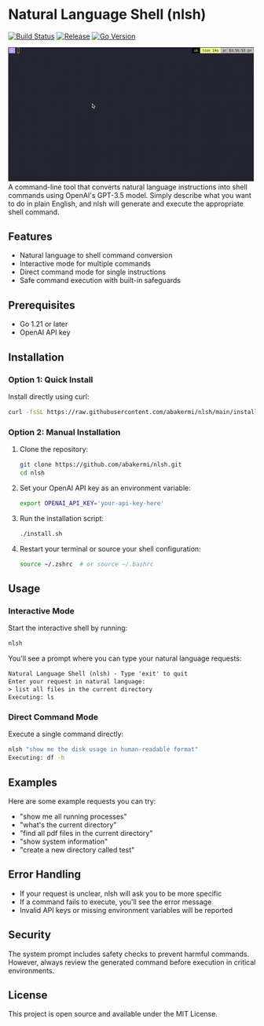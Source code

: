 # Natural Language Shell (nlsh)

[![Build Status](https://github.com/abakermi/nlsh/actions/workflows/release.yml/badge.svg)](https://github.com/abakermi/nlsh/actions/workflows/release.yml)
[![Release](https://img.shields.io/github/v/release/abakermi/nlsh)](https://github.com/abakermi/nlsh/releases/latest)
[![Go Version](https://img.shields.io/github/go-mod/go-version/abakermi/nlsh)](https://github.com/abakermi/nlsh)

<img src="./resources//play.gif" width="500" />
A command-line tool that converts natural language instructions into shell commands using OpenAI's GPT-3.5 model. Simply describe what you want to do in plain English, and nlsh will generate and execute the appropriate shell command.

## Features

- Natural language to shell command conversion
- Interactive mode for multiple commands
- Direct command mode for single instructions
- Safe command execution with built-in safeguards

## Prerequisites

- Go 1.21 or later
- OpenAI API key

## Installation

### Option 1: Quick Install

Install directly using curl:
```bash
curl -fsSL https://raw.githubusercontent.com/abakermi/nlsh/main/install.sh | bash
```

### Option 2: Manual Installation

1. Clone the repository:
   ```bash
   git clone https://github.com/abakermi/nlsh.git
   cd nlsh
   ```
2. Set your OpenAI API key as an environment variable:
   ```bash
   export OPENAI_API_KEY='your-api-key-here'
   ```
3. Run the installation script:
   ```bash
   ./install.sh
   ```
4. Restart your terminal or source your shell configuration:
   ```bash
   source ~/.zshrc  # or source ~/.bashrc
   ```

## Usage

### Interactive Mode

Start the interactive shell by running:
```bash
nlsh
```

You'll see a prompt where you can type your natural language requests:
```
Natural Language Shell (nlsh) - Type 'exit' to quit
Enter your request in natural language:
> list all files in the current directory
Executing: ls
```

### Direct Command Mode

Execute a single command directly:
```bash
nlsh "show me the disk usage in human-readable format"
Executing: df -h
```

## Examples

Here are some example requests you can try:

- "show me all running processes"
- "what's the current directory"
- "find all pdf files in the current directory"
- "show system information"
- "create a new directory called test"

## Error Handling

- If your request is unclear, nlsh will ask you to be more specific
- If a command fails to execute, you'll see the error message
- Invalid API keys or missing environment variables will be reported

## Security

The system prompt includes safety checks to prevent harmful commands. However, always review the generated command before execution in critical environments.

## License

This project is open source and available under the MIT License.